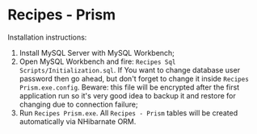 # Recipes - Prism

Installation instructions:
1. Install MySQL Server with MySQL Workbench;
2. Open MySQL Workbench and fire: `Recipes Sql Scripts/Initialization.sql`. If You want to change database user password then go ahead, but don't forget to change it inside `Recipes Prism.exe.config`. Beware: this file will be encrypted after the first application run so it's very good idea to backup it and restore for changing due to connection failure;
3. Run `Recipes Prism.exe`. All `Recipes - Prism` tables will be created automatically via NHibarnate ORM. 

